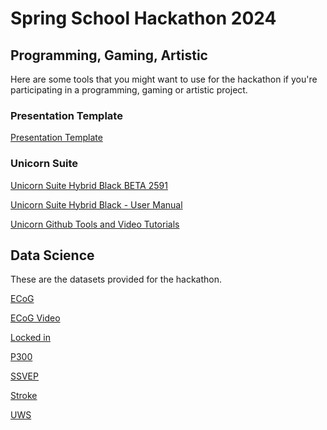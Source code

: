 # Spring School Hackathon 2024

## Programming, Gaming, Artistic

Here are some tools that you might want to use for the hackathon if you're participating in a programming, gaming or artistic project.

### Presentation Template

[Presentation Template](./Presentation%20Template/template-hackathon-presentation.pptx)

### Unicorn Suite

[Unicorn Suite Hybrid Black BETA 2591](https://www.gtec.at/downloads_QyTs23/Unicorn%20Suite%20Hybrid%20Black/Unicorn%20Suite%201.24.00%20BETA%202591.zip)

[Unicorn Suite Hybrid Black - User Manual](https://github.com/unicorn-bi/Unicorn-Suite-Hybrid-Black-User-Manual)

[Unicorn Github Tools and Video Tutorials](https://github.com/unicorn-bi/Unicorn-Suite-Hybrid-Black)

## Data Science

These are the datasets provided for the hackathon.

[ECoG](https://www.gtec.at/downloads_QyTs23/Hackathon/ecog.rar)

[ECoG Video](https://www.gtec.at/downloads_QyTs23/Hackathon/ecog_video.rar)

[Locked in](https://www.gtec.at/downloads_QyTs23/Hackathon/locked%20in.rar)

[P300](https://www.gtec.at/downloads_QyTs23/Hackathon/p300.rar)

[SSVEP](https://www.gtec.at/downloads_QyTs23/Hackathon/ssvep.rar)

[Stroke](https://www.gtec.at/downloads_QyTs23/Hackathon/stroke.rar)

[UWS](https://www.gtec.at/downloads_QyTs23/Hackathon/uws.rar)
